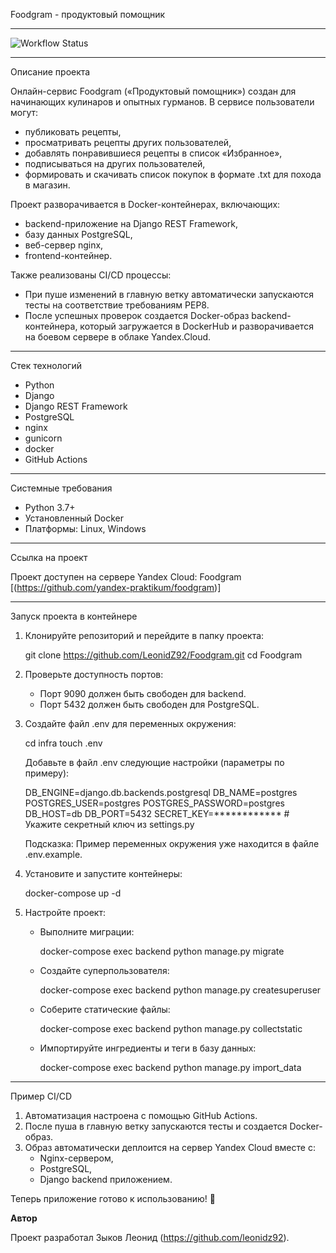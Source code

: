 Foodgram - продуктовый помощник

---

![Workflow Status](https://github.com/leonidz92/foodgram/actions/workflows/main.yml/badge.svg)

---

Описание проекта

Онлайн-сервис Foodgram («Продуктовый помощник») создан для начинающих кулинаров и опытных гурманов. В сервисе пользователи могут:  
- публиковать рецепты,  
- просматривать рецепты других пользователей,  
- добавлять понравившиеся рецепты в список «Избранное»,  
- подписываться на других пользователей,  
- формировать и скачивать список покупок в формате .txt для похода в магазин.  

Проект разворачивается в Docker-контейнерах, включающих:  
- backend-приложение на Django REST Framework,  
- базу данных PostgreSQL,  
- веб-сервер nginx,  
- frontend-контейнер.  

Также реализованы CI/CD процессы:  
- При пуше изменений в главную ветку автоматически запускаются тесты на соответствие требованиям PEP8.  
- После успешных проверок создается Docker-образ backend-контейнера, который загружается в DockerHub и разворачивается на боевом сервере в облаке Yandex.Cloud.  

---

Стек технологий  
- Python  
- Django  
- Django REST Framework  
- PostgreSQL  
- nginx  
- gunicorn  
- docker  
- GitHub Actions  

---

Системные требования  
- Python 3.7+  
- Установленный Docker  
- Платформы: Linux, Windows 

---

Ссылка на проект  

Проект доступен на сервере Yandex Cloud: Foodgram [(https://github.com/yandex-praktikum/foodgram)]

---

Запуск проекта в контейнере  

1. Клонируйте репозиторий и перейдите в папку проекта:  

   
   git clone https://github.com/LeonidZ92/Foodgram.git
   cd Foodgram
   

2. Проверьте доступность портов:  
   - Порт 9090 должен быть свободен для backend.  
   - Порт 5432 должен быть свободен для PostgreSQL.  

3. Создайте файл .env для переменных окружения:  

   
   cd infra
   touch .env
   

   Добавьте в файл .env следующие настройки (параметры по примеру):  

   
   DB_ENGINE=django.db.backends.postgresql
   DB_NAME=postgres
   POSTGRES_USER=postgres
   POSTGRES_PASSWORD=postgres
   DB_HOST=db
   DB_PORT=5432
   SECRET_KEY=************  # Укажите секретный ключ из settings.py
   

   Подсказка: Пример переменных окружения уже находится в файле .env.example.  

4. Установите и запустите контейнеры:  

   
   docker-compose up -d
   

5. Настройте проект:  
   - Выполните миграции:  

     
     docker-compose exec backend python manage.py migrate
     

   - Создайте суперпользователя:  

     
     docker-compose exec backend python manage.py createsuperuser
     

   - Соберите статические файлы:  

     
     docker-compose exec backend python manage.py collectstatic 
     

   - Импортируйте ингредиенты и теги в базу данных:  

     
     docker-compose exec backend python manage.py import_data
     

---

Пример CI/CD  

1. Автоматизация настроена с помощью GitHub Actions.  
2. После пуша в главную ветку запускаются тесты и создается Docker-образ.  
3. Образ автоматически деплоится на сервер Yandex Cloud вместе с:  
   - Nginx-сервером,  
   - PostgreSQL,  
   - Django backend приложением.  

Теперь приложение готово к использованию! 🚀

**Автор**

Проект разработал Зыков Леонид (https://github.com/leonidz92).

